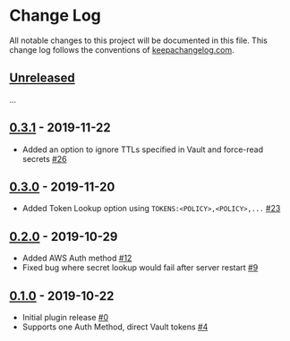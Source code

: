 Change Log
==========

All notable changes to this project will be documented in this file. This change
log follows the conventions of [keepachangelog.com](http://keepachangelog.com/).

## [Unreleased]
...

## [0.3.1] - 2019-11-22
- Added an option to ignore TTLs specified in Vault and force-read secrets
  [#26](https://github.com/amperity/gocd-vault-secrets/issues/26)

## [0.3.0] - 2019-11-20
- Added Token Lookup option using `TOKENS:<POLICY>,<POLICY>,...`
  [#23](https://github.com/amperity/gocd-vault-secrets/issues/23)

## [0.2.0] - 2019-10-29
- Added AWS Auth method
  [#12](https://github.com/amperity/gocd-vault-secrets/pull/12)
- Fixed bug where secret lookup would fail after server restart
  [#9](https://github.com/amperity/gocd-vault-secrets/issues/9)

## [0.1.0] - 2019-10-22
- Initial plugin release
  [#0](https://media.giphy.com/media/o0eOCNkn7cSD6/giphy.gif)
- Supports one Auth Method, direct Vault tokens
  [#4](https://github.com/amperity/gocd-vault-secrets/pull/4)

[Unreleased]: https://github.com/amperity/gocd-vault-secrets/compare/v0.3.1...HEAD
[0.3.1]: https://github.com/amperity/gocd-vault-secrets/compare/v0.3.0...v0.3.1
[0.3.0]: https://github.com/amperity/gocd-vault-secrets/compare/v0.2.0...v0.3.0
[0.2.0]: https://github.com/amperity/gocd-vault-secrets/compare/v0.1.0...v0.2.0
[0.1.0]: https://github.com/amperity/gocd-vault-secrets/releases/tag/v0.1.0

